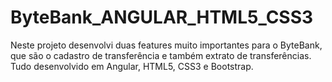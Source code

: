 # ByteBank_ANGULAR_HTML5_CSS3
Neste projeto desenvolvi duas features muito importantes para o ByteBank,  que são o cadastro de transferência e também extrato de transferências. Tudo desenvolvido em Angular, HTML5, CSS3 e Bootstrap.
